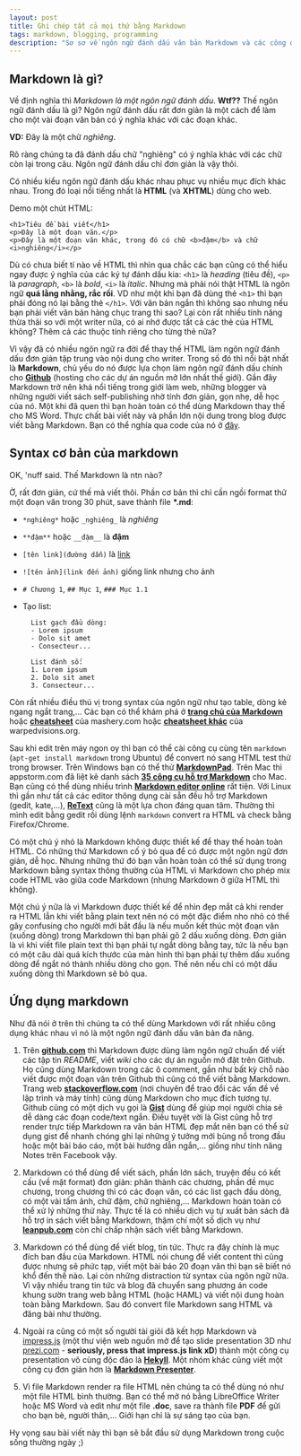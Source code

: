 ```yaml
---
layout: post
title: Ghi chép tất cả mọi thứ bằng Markdown
tags: markdown, blogging, programming
description: "Sơ sơ về ngôn ngữ đánh dấu văn bản Markdown và các công dụng của nó."
---
```


## Markdown là gì?

Về định nghĩa thì *Markdown là một ngôn ngữ đánh dấu*. **Wtf??** Thế ngôn ngữ đánh dấu là
gì? Ngôn ngữ đánh dấu rất đơn giản là một cách để làm cho một vài đoạn văn bản
có ý nghĩa khác với các đoạn khác.

**VD:** Đây là một chữ *nghiêng*.

Rõ ràng chúng ta đã đánh dấu chữ "nghiêng" có ý nghĩa khác với các chữ còn lại 
trong câu. Ngôn ngữ đánh dấu chỉ đơn giản là vậy thôi.

Có nhiều kiểu ngôn ngữ đánh dấu khác nhau phục vụ nhiều mục đích khác nhau.
Trong đó loại nổi tiếng nhất là **HTML** (và **XHTML**) dùng cho web.

Demo một chút HTML:

    <h1>Tiêu đề bài viết</h1>
    <p>Đây là một đoạn văn.</p>
    <p>Đây là một đoạn văn khác, trong đó có chữ <b>đậm</b> và chữ <i>nghiêng</i></p>

Dù có chưa biết tí nào về HTML thì nhìn qua chắc các bạn cũng có thể hiểu ngay được
ý nghĩa của các ký tự đánh dấu kia: `<h1>` là *heading* (tiêu đề), `<p>` là *paragraph*,
`<b>` là *bold*, `<i>` là *italic*. Nhưng mà phải nói thật HTML là ngôn ngữ **quá lằng nhằng,
rắc rối**. VD như một khi bạn đã dùng thẻ `<h1>` thì bạn phải đóng nó lại bằng thẻ `</h1>`.
Với văn bản ngắn thì không sao nhưng nếu bạn phải viết văn bản hàng chục trang thì sao?
Lại còn rất nhiều tính năng thừa thãi so với một writer nữa, có ai nhớ được tất
cả các thẻ của HTML không? Thêm cả các thuộc tính riêng cho từng thẻ nữa?

Vì vậy đã có nhiều ngôn ngữ ra đời để thay thế HTML làm ngôn ngữ đánh dấu đơn giản tập trung vào nội dung cho writer.
Trong số đó thì nổi bật nhất là **Markdown**, chủ yếu do nó được lựa chọn làm ngôn ngữ
đánh dấu chính cho **[Github](http://github.com)** (hosting cho các dự án nguồn mở lớn nhất
thế giới). Gần đây Markdown trở nên khá nổi tiếng trong giới làm web, những blogger
và những người viết sách self-publishing nhờ tính đơn giản, gọn nhẹ, dễ học của nó.
Một khi đã quen thì bạn hoàn toàn có thể dùng Markdown thay thế cho MS Word.
Thực chất bài viết này và phần lớn nội dung trong blog được viết bằng Markdown.
Bạn có thể nghía qua code của nó ở [đây](https://raw.github.com/lewtds/lewtds.github.com/master/_posts/2013-01-03-markdown.md).

## Syntax cơ bản của markdown

OK, 'nuff said. Thế Markdown là ntn nào?

Ờ, rất đơn giản, cứ thế mà viết thôi. Phần cơ bản thì chỉ cần ngồi format thử một
đoạn văn trong 30 phút, save thành file **\*.md**:

- `*nghiêng*` hoặc `_nghiêng_` là _nghiêng_
- `**đậm**` hoặc `__đậm__` là **đậm**
- `[tên link](đường dẫn)` là [link](http://example.com)
- `![tên ảnh](link đến ảnh)` giống link nhưng cho ảnh
- `# Chương 1`, `## Mục 1`, `### Mục 1.1`
- Tạo list:

        List gạch đầu dòng:
        - Lorem ipsum
        - Dolo sit amet
        - Consecteur...
        
        List đánh số:
        1. Lorem ipsum
        2. Dolo sit amet
        3. Consecteur...


Còn rất nhiều điều thú vị trong syntax của ngôn ngữ như tạo table, dòng kẻ ngang ngắt
trang,... Các bạn có thể khám
phá ở **[trang chủ của Markdown][1]** hoặc **[cheatsheet][2]** của mashery.com hoặc **[cheatsheet khác][3]**
của warpedvisions.org.

Sau khi edit trên máy ngon oy thì bạn có thể cài công cụ cùng tên `markdown`
(`apt-get install markdown` trong Ubuntu)
để convert nó sang HTML test thử trong browser. Trên Windows bạn có thể thử **[MarkdownPad][4]**.
Trên Mac thì appstorm.com đã liệt kê danh sách **[35 công cụ hỗ trợ Markdown][5]** cho Mac.
Bạn cũng có thể dùng nhiều trình **[Markdown editor online][7]** rất tiện. Với Linux thì gần như tất cả
các editor thông dụng cài sẵn đều hỗ trợ Markdown (gedit, kate,...), **[ReText][6]** cũng là
một lựa chon đáng quan tâm. Thường thì mình edit bằng gedit rồi dùng lệnh `markdown`
convert ra HTML và check bằng Firefox/Chrome.

Có một chú ý nhỏ là Markdown không được thiết kế để thay thế hoàn toàn HTML. Có những
thứ Markdown cố ý bỏ qua để có được một ngôn ngữ đơn giản, dễ học. Nhưng những thứ
đó bạn vẫn hoàn toàn có thể sử dụng trong Markdown bằng syntax thông thường của HTML
vì Markdown cho phép mix code HTML vào giữa code Markdown (nhưng Markdown ở giữa HTML thì không).

Một chú ý nữa là vì Markdown được thiết kế để nhìn đẹp mắt cả khi render ra HTML
lẫn khi viết bằng plain text nên nó có một đặc điểm nho nhỏ có thể gây confusing
cho người mới bắt đầu là nếu muốn kết thúc một đoạn văn (xuống dòng) trong Markdown
thì bạn phải gõ 2 dấu xuống dòng. Đơn giản là vì khi viết file plain text thì bạn phải tự
ngắt dòng bằng tay, tức là nếu bạn có một câu dài quá kích thước của màn hình thì bạn
phải tự thêm dấu xuống dòng để ngắt nó thành nhiều dòng cho gọn. Thế nên nếu chỉ có
một dấu xuống dòng thì Markdown sẽ bỏ qua.

[1]: http://daringfireball.net/projects/markdown/
[2]: http://support.mashery.com/docs/customizing_your_portal/Markdown_Cheat_Sheet
[3]: http://warpedvisions.org/projects/markdown-cheat-sheet/
[4]: http://markdownpad.com/
[5]: http://mac.appstorm.net/roundups/productivity-roundups/35-markdown-apps-for-the-mac/
[6]: http://sourceforge.net/p/retext/home/ReText/
[7]: https://www.google.com/search?q=online+markdown+editor&ie=utf-8&oe=utf-8

## Ứng dụng markdown

Như đã nói ở trên thì chúng ta có thể dùng Markdown với rất nhiều công dụng khác nhau
vì nó là một ngôn ngữ đánh dấu văn bản đa năng.

1. Trên **[github.com](http://github.com)** thì Markdown được
dùng làm ngôn ngữ chuẩn để viết các tập tin *README*, viết *wiki* cho các dự án nguồn mở
đặt trên Github. Họ cũng dùng Markdown trong các ô comment, gần như bất kỳ chỗ nào
viết được một đoạn văn trên Github thì cũng có thể viết bằng Markdown. Trang web **[stackoverflow.com](http://stackoverflow.com)**
(nơi chuyên để trao đổi các vấn đề về lập trình và máy tính) cũng dùng Markdown
cho mục đích tương tự. Github cũng có một dịch vụ gọi là **[Gist](gist.github.com)**
dùng để giúp mọi người chia sẻ dễ dàng các đoạn code/text ngắn. Điều tuyệt vời là
Gist cũng hỗ trợ render trực tiếp Markdown ra văn bản HTML đẹp mắt nên bạn có thể
sử dụng gist để nhanh chóng ghi lại những ý tưởng mới bùng nổ trong đầu hoặc một
bài báo cáo, một bài hướng dẫn ngắn,... giống như tính năng Notes trên Facebook vậy.

2. Markdown có thể dùng để viết sách, phần lớn sách, truyện đều có kết cấu (về mặt format)
đơn giản: phân thành các chương, phần đề mục chương, trong chương thì có các đoạn văn,
có các list gạch đầu dòng, có một vài tấm ảnh, chữ đậm, chữ nghiêng,... Markdown hoàn
toàn có thể xử lý những thứ này. Thực tế là có nhiều dịch vụ tự xuất bản sách đã hỗ trợ
in sách viết bằng Markdown, thậm chí một số dịch vụ như **[leanpub.com](https://leanpub.com/)** còn chỉ chấp nhận sách
viết bằng Markdown.

3. Markdown có thể dùng để viết blog, tin tức. Thực ra đây chính là mục đích ban đầu của Markdown.
HTML nói chung để viết content thì cũng được nhưng sẽ phức tạp, viết một bài báo
20 đoạn văn thì bạn sẽ biết nó khổ đến thế nào. Lại còn những distraction từ syntax
của ngôn ngữ nữa. Vì vậy nhiều trang tin tức và blog đã chuyển sang phương án code
khung sườn trang web bằng HTML (hoặc HAML) và viết nội dung hoàn toàn bằng Markdown.
Sau đó convert file Markdown sang HTML và đăng bài như thường.

4. Ngoài ra cũng có một số người tài giỏi đã kết hợp Markdown và [impress.js](http://bartaz.github.com/impress.js) (một thư viện
web nguồn mở để tạo slide presentation 3D như [prezi.com](http://prezi.com) - **seriously, press that impress.js link xD**) thành một công cụ presentation
vô cùng độc đáo là **[Hekyll](http://treehouseagency.com/blog/brian-mcmurray/2012/02/22/meet-hekyll-markdown-presentations-hackers)**. Một nhóm khác cũng viết một công cụ đơn giản hơn là **[Markdown Presenter](http://www.maclife.com/article/howtos/how_create_presentation_markdown)**.

5. Vì file Markdown render ra file HTML nên chúng ta có thể dùng nó như một file HTML
bình thường. Bạn có thể mở nó bằng LibreOffice Writer hoặc MS Word và edit như một
file **.doc**, save ra thành file **PDF** để gửi cho bạn bè, người thân,... Giới hạn chỉ
là sự sáng tạo của bạn.

Hy vọng sau bài viết này thì bạn sẽ bắt đầu sử dụng Markdown trong cuộc sống thường
ngày ;)
